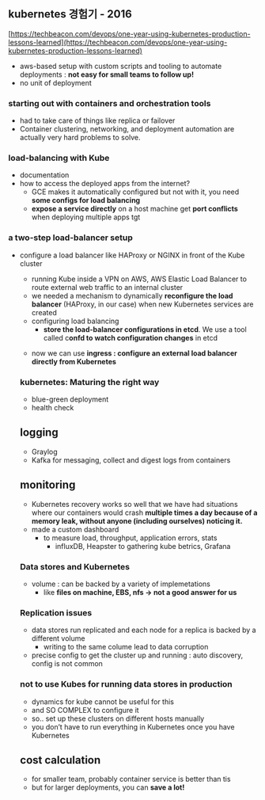 ## kubernetes 경험기 - 2016

[https://techbeacon.com/devops/one-year-using-kubernetes-production-lessons-learned](https://techbeacon.com/devops/one-year-using-kubernetes-production-lessons-learned)  

- aws-based setup with custom scripts and tooling to automate deployments : **not easy for small teams to follow up!**
- no unit of deployment

### starting out with containers and orchestration tools

- had to take care of things like replica or failover
- Container clustering, networking, and deployment automation are actually very hard problems to solve.

### load-balancing with Kube

- documentation
- how to access the deployed apps from the internet?
    - GCE makes it automatically configured but not with it, you need **some configs for load balancing**
    - **expose a service directly** on a host machine get **port conflicts** when deploying multiple apps tgt

### a two-step load-balancer setup

- configure a load balancer like HAProxy or NGINX in front of the Kube cluster
    - running Kube inside a VPN on AWS, AWS Elastic Load Balancer to route external web traffic to an internal cluster
    - we needed a mechanism to dynamically **reconfigure the load balancer** (HAProxy, in our case) when new Kubernetes services are created
    - configuring load balancing
        - **store the load-balancer configurations in etcd**. We use a tool called c**onfd to watch configuration changes** in etcd

    [](https://www.notion.so/821d061d98d14eba81c402da88b8fb07#b628ce0975c1484d8428f2506e2dcd99)

    - now we can use **ingress : configure an external load balancer directly from Kubernetes**

    ### kubernetes: Maturing the right way

    - blue-green deployment
    - health check

    [](https://www.notion.so/821d061d98d14eba81c402da88b8fb07#45bc6aeed5b84ac3b99c8528bf6fa385)

    ## logging

    - Graylog
    - Kafka for messaging, collect and digest logs from containers

    ## monitoring

    - Kubernetes recovery works so well that we have had situations where our containers would crash **multiple times a day because of a memory leak, without anyone (including ourselves) noticing it.**
    - made a custom dashboard
        - to measure load, throughput, application errors, stats
            - influxDB, Heapster to gathering kube betrics, Grafana

    ### Data stores and Kubernetes

    - volume : can be backed by a variety of implemetations
        - like **files on machine, EBS, nfs → not a good answer for us**

    ### Replication issues

    - data stores run replicated and each node for a replica is backed by a different volume
        - writing to the same colume lead to data corruption
    - precise config to get the cluster up and running : auto discovery, config is not common

    ### not to use Kubes for running data stores in production

    - dynamics for kube cannot be useful for this
    - and SO COMPLEX to configure it
    - so.. set up these clusters on different hosts manually
    - you don’t have to run everything in Kubernetes once you have Kubernetes

    ## cost calculation

    - for smaller team, probably container service is better than tis
    - but for larger deployments, you can **save a lot!**
